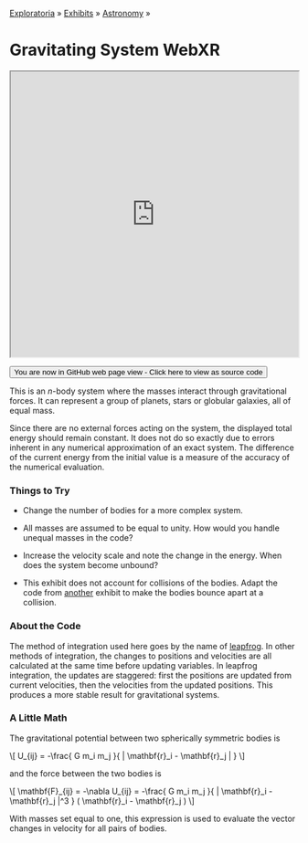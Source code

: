 [Exploratoria]( http://exploratoria.github.io ) &raquo; [Exhibits]( http://exploratoria.github.io/exhibits/ ) &raquo;
[Astronomy]( http://exploratoria.github.io/exhibits/astronomy/ ) &raquo;

# Gravitating System WebXR

<iframe src=http://exploratoria.github.io/lib/code-edit-view/code-edit-view.html#http://exploratoria.github.io/exhibits/astronomy/gravitating-system-webxr/gravitating-system-webxr.html width=100% height=500px></iframe>

<span style="display: none">_View as a web page to see the content of this iframe_</span>

<span style="display: none"> [You are now in GitHub source code view - Click here to view as a web page]( http://exploratoria.github.io/exhibits/astronomy/gravitating-system-webxr/index.html 'View file as a web page' ) </span>
<input type=button value="You are now in GitHub web page view - Click here to view as source code" onclick="window.location.href='https://github.com/exploratoria/exploratoria.github.io/tree/master/exhibits/astronomy/gravitating-system-webxr/'" />

This is an <i>n</i>-body system where the masses interact through gravitational forces. It can represent a group of planets, stars or globular galaxies, all of equal mass.

Since there are no external forces acting on the system, the displayed total energy should remain constant. It does not do so exactly due to errors inherent in any numerical approximation of an exact system. The difference of the current energy from the initial value is a measure of the accuracy of the numerical evaluation.

### Things to Try

* Change the number of bodies for a more complex system.

* All masses are assumed to be equal to unity. How would you handle unequal masses in the code?

* Increase the velocity scale and note the change in the energy. When does the system become unbound?

* This exhibit does not account for collisions of the bodies. Adapt the code from [another](http://exploratoria.github.io/exhibits/mechanics/elastic-collisions-in-3d/) exhibit to make the bodies bounce apart at a collision.

### About the Code

The method of integration used here goes by the name of [leapfrog](https://en.wikipedia.org/wiki/Leapfrog_integration). In other methods of integration, the changes to positions and velocities are all calculated at the same time before updating variables. In leapfrog integration, the updates are staggered: first the positions are updated from current velocities, then the velocities from the updated positions. This produces a more stable result for gravitational systems.

### A Little Math

The gravitational potential between two spherically symmetric bodies is

\\[ U\_{ij} = -\frac{ G m\_i m\_j }{ | \mathbf{r}\_i - \mathbf{r}\_j | } \\]

and the force between the two bodies is

\\[ \mathbf{F}\_{ij} = -\nabla U\_{ij}
= -\frac{ G m\_i m\_j }{ | \mathbf{r}\_i - \mathbf{r}\_j |^3 } ( \mathbf{r}\_i - \mathbf{r}\_j ) \\]

With masses set equal to one, this expression is used to evaluate the vector changes in velocity for all pairs of bodies.
